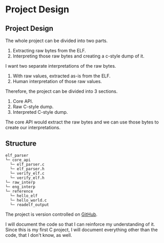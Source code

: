 # Project Design

## Project Design

The whole project can be divided into two parts.

1. Extracting raw bytes from the ELF.
2. Interpreting those raw bytes and creating a c-style dump of it.

I want two separate interpretations of the raw bytes.

1. With raw values, extracted as-is from the ELF.
2. Human interpretation of those raw values.

Therefore, the project can be divided into 3 sections.

1. Core API.
2. Raw C-style dump.
3. Interpreted C-style dump.

The core API would extract the raw bytes and we can use those bytes to create our interpretations.

## Structure

```
elf_parser
└─ core_api
  └─ elf_parser.c
  └─ elf_parser.h
  └─ verify_elf.c
  └─ verify_elf.h
└─ raw_interp
└─ eng_interp
└─ reference
  └─ hello_elf
  └─ hello_world.c
  └─ readelf_output
```

The project is version controlled on [GitHub](https://github.com/hi-anki/elf-dump-project).

I will document the code so that I can reinforce my understanding of it. Since this is my first C project, I will document everything other than the code, that I don't know, as well.
